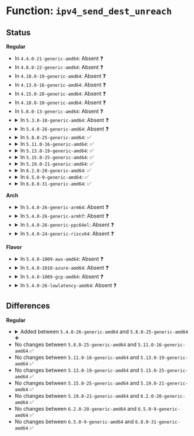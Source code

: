 # Function: <code>ipv4_send_dest_unreach</code>

## Status
<b>Regular</b>
<ul>
<li>
In <code>4.4.0-21-generic-amd64</code>: Absent ❓
</li>
<li>
In <code>4.8.0-22-generic-amd64</code>: Absent ❓
</li>
<li>
In <code>4.10.0-19-generic-amd64</code>: Absent ❓
</li>
<li>
In <code>4.13.0-16-generic-amd64</code>: Absent ❓
</li>
<li>
In <code>4.15.0-20-generic-amd64</code>: Absent ❓
</li>
<li>
In <code>4.18.0-10-generic-amd64</code>: Absent ❓
</li>
<li>
In <code>5.0.0-13-generic-amd64</code>: Absent ❓
</li>
<li>
<details>
<summary>In <code>5.3.0-18-generic-amd64</code>: Absent ❓</summary>

```json
{
  "name": "ipv4_send_dest_unreach",
  "collision_type": "Unique Static",
  "inline_type": "Full",
  "funcs": [
    {
      "addr": 18446744071588748312,
      "name": "ipv4_send_dest_unreach",
      "external": false,
      "loc": "net/ipv4/route.c:1195",
      "file": "net/ipv4/route.c",
      "inline": "not declared, inlined",
      "caller_inline": [
        "net/ipv4/route.c:ipv4_link_failure"
      ],
      "caller_func": []
    }
  ],
  "symbols": []
}
```
</details>
</li>
<li>
<details>
<summary>In <code>5.4.0-26-generic-amd64</code>: Absent ❓</summary>

```json
{
  "name": "ipv4_send_dest_unreach",
  "collision_type": "Unique Static",
  "inline_type": "Full",
  "funcs": [
    {
      "addr": 18446744071588972264,
      "name": "ipv4_send_dest_unreach",
      "external": false,
      "loc": "net/ipv4/route.c:1197",
      "file": "net/ipv4/route.c",
      "inline": "not declared, inlined",
      "caller_inline": [
        "net/ipv4/route.c:ipv4_link_failure"
      ],
      "caller_func": []
    }
  ],
  "symbols": []
}
```
</details>
</li>
<li>
<details>
<summary>In <code>5.8.0-25-generic-amd64</code>: ✅</summary>

```c
void ipv4_send_dest_unreach(struct sk_buff * skb)
```

```json
{
  "name": "ipv4_send_dest_unreach",
  "collision_type": "Unique Static",
  "inline_type": "No",
  "funcs": [
    {
      "addr": 18446744071589928304,
      "name": "ipv4_send_dest_unreach",
      "external": false,
      "loc": "net/ipv4/route.c:1201",
      "file": "net/ipv4/route.c",
      "inline": "seen, unknown",
      "caller_inline": [],
      "caller_func": [
        "net/ipv4/route.c:ipv4_link_failure"
      ]
    }
  ],
  "symbols": [
    {
      "addr": 18446744071589928304,
      "name": "ipv4_send_dest_unreach",
      "section": ".text",
      "bind": "STB_LOCAL",
      "size": 367
    }
  ]
}
```
</details>
</li>
<li>
<details>
<summary>In <code>5.11.0-16-generic-amd64</code>: ✅</summary>

```c
void ipv4_send_dest_unreach(struct sk_buff * skb)
```

```json
{
  "name": "ipv4_send_dest_unreach",
  "collision_type": "Unique Static",
  "inline_type": "No",
  "funcs": [
    {
      "addr": 18446744071589968896,
      "name": "ipv4_send_dest_unreach",
      "external": false,
      "loc": "net/ipv4/route.c:1207",
      "file": "net/ipv4/route.c",
      "inline": "seen, unknown",
      "caller_inline": [],
      "caller_func": [
        "net/ipv4/route.c:ipv4_link_failure"
      ]
    }
  ],
  "symbols": [
    {
      "addr": 18446744071589968896,
      "name": "ipv4_send_dest_unreach",
      "section": ".text",
      "bind": "STB_LOCAL",
      "size": 380
    }
  ]
}
```
</details>
</li>
<li>
<details>
<summary>In <code>5.13.0-19-generic-amd64</code>: ✅</summary>

```c
void ipv4_send_dest_unreach(struct sk_buff * skb)
```

```json
{
  "name": "ipv4_send_dest_unreach",
  "collision_type": "Unique Static",
  "inline_type": "No",
  "funcs": [
    {
      "addr": 18446744071589882992,
      "name": "ipv4_send_dest_unreach",
      "external": false,
      "loc": "net/ipv4/route.c:1193",
      "file": "net/ipv4/route.c",
      "inline": "seen, unknown",
      "caller_inline": [],
      "caller_func": [
        "net/ipv4/route.c:ipv4_link_failure"
      ]
    }
  ],
  "symbols": [
    {
      "addr": 18446744071589882992,
      "name": "ipv4_send_dest_unreach",
      "section": ".text",
      "bind": "STB_LOCAL",
      "size": 381
    }
  ]
}
```
</details>
</li>
<li>
<details>
<summary>In <code>5.15.0-25-generic-amd64</code>: ✅</summary>

```c
void ipv4_send_dest_unreach(struct sk_buff * skb)
```

```json
{
  "name": "ipv4_send_dest_unreach",
  "collision_type": "Unique Static",
  "inline_type": "No",
  "funcs": [
    {
      "addr": 18446744071590646832,
      "name": "ipv4_send_dest_unreach",
      "external": false,
      "loc": "net/ipv4/route.c:1208",
      "file": "net/ipv4/route.c",
      "inline": "seen, unknown",
      "caller_inline": [],
      "caller_func": [
        "net/ipv4/route.c:ipv4_link_failure"
      ]
    }
  ],
  "symbols": [
    {
      "addr": 18446744071590646832,
      "name": "ipv4_send_dest_unreach",
      "section": ".text",
      "bind": "STB_LOCAL",
      "size": 381
    }
  ]
}
```
</details>
</li>
<li>
<details>
<summary>In <code>5.19.0-21-generic-amd64</code>: ✅</summary>

```c
void ipv4_send_dest_unreach(struct sk_buff * skb)
```

```json
{
  "name": "ipv4_send_dest_unreach",
  "collision_type": "Unique Static",
  "inline_type": "No",
  "funcs": [
    {
      "addr": 18446744071592271392,
      "name": "ipv4_send_dest_unreach",
      "external": false,
      "loc": "net/ipv4/route.c:1214",
      "file": "net/ipv4/route.c",
      "inline": "seen, unknown",
      "caller_inline": [],
      "caller_func": [
        "net/ipv4/route.c:ipv4_link_failure"
      ]
    }
  ],
  "symbols": [
    {
      "addr": 18446744071592271392,
      "name": "ipv4_send_dest_unreach",
      "section": ".text",
      "bind": "STB_LOCAL",
      "size": 411
    }
  ]
}
```
</details>
</li>
<li>
<details>
<summary>In <code>6.2.0-20-generic-amd64</code>: ✅</summary>

```c
void ipv4_send_dest_unreach(struct sk_buff * skb)
```

```json
{
  "name": "ipv4_send_dest_unreach",
  "collision_type": "Unique Static",
  "inline_type": "No",
  "funcs": [
    {
      "addr": 18446744071594106304,
      "name": "ipv4_send_dest_unreach",
      "external": false,
      "loc": "net/ipv4/route.c:1214",
      "file": "net/ipv4/route.c",
      "inline": "seen, unknown",
      "caller_inline": [],
      "caller_func": [
        "net/ipv4/route.c:ipv4_link_failure"
      ]
    }
  ],
  "symbols": [
    {
      "addr": 18446744071594106304,
      "name": "ipv4_send_dest_unreach",
      "section": ".text",
      "bind": "STB_LOCAL",
      "size": 411
    }
  ]
}
```
</details>
</li>
<li>
<details>
<summary>In <code>6.5.0-9-generic-amd64</code>: ✅</summary>

```c
void ipv4_send_dest_unreach(struct sk_buff * skb)
```

```json
{
  "name": "ipv4_send_dest_unreach",
  "collision_type": "Unique Static",
  "inline_type": "No",
  "funcs": [
    {
      "addr": 18446744071594493184,
      "name": "ipv4_send_dest_unreach",
      "external": false,
      "loc": "net/ipv4/route.c:1214",
      "file": "net/ipv4/route.c",
      "inline": "seen, unknown",
      "caller_inline": [],
      "caller_func": [
        "net/ipv4/route.c:ipv4_link_failure"
      ]
    }
  ],
  "symbols": [
    {
      "addr": 18446744071594493184,
      "name": "ipv4_send_dest_unreach",
      "section": ".text",
      "bind": "STB_LOCAL",
      "size": 411
    }
  ]
}
```
</details>
</li>
<li>
<details>
<summary>In <code>6.8.0-31-generic-amd64</code>: ✅</summary>

```c
void ipv4_send_dest_unreach(struct sk_buff * skb)
```

```json
{
  "name": "ipv4_send_dest_unreach",
  "collision_type": "Unique Static",
  "inline_type": "No",
  "funcs": [
    {
      "addr": 18446744071595296080,
      "name": "ipv4_send_dest_unreach",
      "external": false,
      "loc": "net/ipv4/route.c:1214",
      "file": "net/ipv4/route.c",
      "inline": "seen, unknown",
      "caller_inline": [],
      "caller_func": [
        "net/ipv4/route.c:ipv4_link_failure"
      ]
    }
  ],
  "symbols": [
    {
      "addr": 18446744071595296080,
      "name": "ipv4_send_dest_unreach",
      "section": ".text",
      "bind": "STB_LOCAL",
      "size": 432
    }
  ]
}
```
</details>
</li>
</ul>
<b>Arch</b>
<ul>
<li>
<details>
<summary>In <code>5.4.0-26-generic-arm64</code>: Absent ❓</summary>

```json
{
  "name": "ipv4_send_dest_unreach",
  "collision_type": "Unique Static",
  "inline_type": "Full",
  "funcs": [
    {
      "addr": 18446603336502575100,
      "name": "ipv4_send_dest_unreach",
      "external": false,
      "loc": "net/ipv4/route.c:1197",
      "file": "net/ipv4/route.c",
      "inline": "not declared, inlined",
      "caller_inline": [
        "net/ipv4/route.c:ipv4_link_failure"
      ],
      "caller_func": []
    }
  ],
  "symbols": []
}
```
</details>
</li>
<li>
<details>
<summary>In <code>5.4.0-26-generic-armhf</code>: Absent ❓</summary>

```json
{
  "name": "ipv4_send_dest_unreach",
  "collision_type": "Unique Static",
  "inline_type": "Full",
  "funcs": [
    {
      "addr": 3235281920,
      "name": "ipv4_send_dest_unreach",
      "external": false,
      "loc": "net/ipv4/route.c:1197",
      "file": "net/ipv4/route.c",
      "inline": "not declared, inlined",
      "caller_inline": [
        "net/ipv4/route.c:ipv4_link_failure"
      ],
      "caller_func": []
    }
  ],
  "symbols": []
}
```
</details>
</li>
<li>
<details>
<summary>In <code>5.4.0-26-generic-ppc64el</code>: Absent ❓</summary>

```json
{
  "name": "ipv4_send_dest_unreach",
  "collision_type": "Unique Static",
  "inline_type": "Full",
  "funcs": [
    {
      "addr": 13835058055296162072,
      "name": "ipv4_send_dest_unreach",
      "external": false,
      "loc": "net/ipv4/route.c:1197",
      "file": "net/ipv4/route.c",
      "inline": "not declared, inlined",
      "caller_inline": [
        "net/ipv4/route.c:ipv4_link_failure"
      ],
      "caller_func": []
    }
  ],
  "symbols": []
}
```
</details>
</li>
<li>
<details>
<summary>In <code>5.4.0-24-generic-riscv64</code>: Absent ❓</summary>

```json
{
  "name": "ipv4_send_dest_unreach",
  "collision_type": "Unique Static",
  "inline_type": "Full",
  "funcs": [
    {
      "addr": 18446743936278733438,
      "name": "ipv4_send_dest_unreach",
      "external": false,
      "loc": "net/ipv4/route.c:1197",
      "file": "net/ipv4/route.c",
      "inline": "not declared, inlined",
      "caller_inline": [
        "net/ipv4/route.c:ipv4_link_failure"
      ],
      "caller_func": []
    }
  ],
  "symbols": []
}
```
</details>
</li>
</ul>
<b>Flavor</b>
<ul>
<li>
<details>
<summary>In <code>5.4.0-1009-aws-amd64</code>: Absent ❓</summary>

```json
{
  "name": "ipv4_send_dest_unreach",
  "collision_type": "Unique Static",
  "inline_type": "Full",
  "funcs": [
    {
      "addr": 18446744071588578648,
      "name": "ipv4_send_dest_unreach",
      "external": false,
      "loc": "net/ipv4/route.c:1197",
      "file": "net/ipv4/route.c",
      "inline": "not declared, inlined",
      "caller_inline": [
        "net/ipv4/route.c:ipv4_link_failure"
      ],
      "caller_func": []
    }
  ],
  "symbols": []
}
```
</details>
</li>
<li>
<details>
<summary>In <code>5.4.0-1010-azure-amd64</code>: Absent ❓</summary>

```json
{
  "name": "ipv4_send_dest_unreach",
  "collision_type": "Unique Static",
  "inline_type": "Full",
  "funcs": [
    {
      "addr": 18446744071588290632,
      "name": "ipv4_send_dest_unreach",
      "external": false,
      "loc": "net/ipv4/route.c:1197",
      "file": "net/ipv4/route.c",
      "inline": "not declared, inlined",
      "caller_inline": [
        "net/ipv4/route.c:ipv4_link_failure"
      ],
      "caller_func": []
    }
  ],
  "symbols": []
}
```
</details>
</li>
<li>
<details>
<summary>In <code>5.4.0-1009-gcp-amd64</code>: Absent ❓</summary>

```json
{
  "name": "ipv4_send_dest_unreach",
  "collision_type": "Unique Static",
  "inline_type": "Full",
  "funcs": [
    {
      "addr": 18446744071589014824,
      "name": "ipv4_send_dest_unreach",
      "external": false,
      "loc": "net/ipv4/route.c:1197",
      "file": "net/ipv4/route.c",
      "inline": "not declared, inlined",
      "caller_inline": [
        "net/ipv4/route.c:ipv4_link_failure"
      ],
      "caller_func": []
    }
  ],
  "symbols": []
}
```
</details>
</li>
<li>
<details>
<summary>In <code>5.4.0-26-lowlatency-amd64</code>: Absent ❓</summary>

```json
{
  "name": "ipv4_send_dest_unreach",
  "collision_type": "Unique Static",
  "inline_type": "Full",
  "funcs": [
    {
      "addr": 18446744071589053418,
      "name": "ipv4_send_dest_unreach",
      "external": false,
      "loc": "net/ipv4/route.c:1197",
      "file": "net/ipv4/route.c",
      "inline": "not declared, inlined",
      "caller_inline": [
        "net/ipv4/route.c:ipv4_link_failure"
      ],
      "caller_func": []
    }
  ],
  "symbols": []
}
```
</details>
</li>
</ul>

## Differences
<b>Regular</b>
<ul>
<li>
<details>
<summary>Added between <code>5.4.0-26-generic-amd64</code> and <code>5.8.0-25-generic-amd64</code> ➕</summary>

```c
void ipv4_send_dest_unreach(struct sk_buff * skb)
```
</details>
</li>
<li>
No changes between <code>5.8.0-25-generic-amd64</code> and <code>5.11.0-16-generic-amd64</code> ✅
</li>
<li>
No changes between <code>5.11.0-16-generic-amd64</code> and <code>5.13.0-19-generic-amd64</code> ✅
</li>
<li>
No changes between <code>5.13.0-19-generic-amd64</code> and <code>5.15.0-25-generic-amd64</code> ✅
</li>
<li>
No changes between <code>5.15.0-25-generic-amd64</code> and <code>5.19.0-21-generic-amd64</code> ✅
</li>
<li>
No changes between <code>5.19.0-21-generic-amd64</code> and <code>6.2.0-20-generic-amd64</code> ✅
</li>
<li>
No changes between <code>6.2.0-20-generic-amd64</code> and <code>6.5.0-9-generic-amd64</code> ✅
</li>
<li>
No changes between <code>6.5.0-9-generic-amd64</code> and <code>6.8.0-31-generic-amd64</code> ✅
</li>
</ul>
